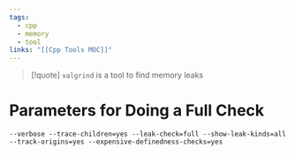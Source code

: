 ```yaml
---
tags:
  - cpp
  - memory
  - tool
links: "[[Cpp Tools MOC]]"
---
```


> [!quote] `valgrind` is a tool to find memory leaks

# Parameters for Doing a Full Check

```
--verbose --trace-children=yes --leak-check=full --show-leak-kinds=all --track-origins=yes --expensive-definedness-checks=yes
```
